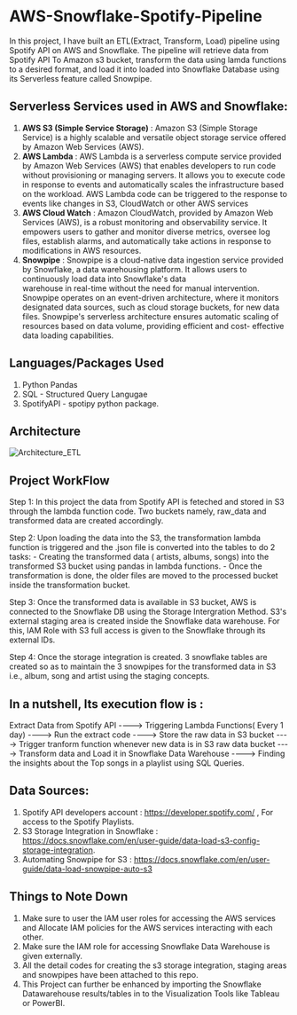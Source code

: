# AWS-Snowflake-Spotify-Pipeline 
In this project, I have built an ETL(Extract, Transform, Load) pipeline using Spotify API on AWS and Snowflake. The pipeline will retrieve data from Spotify API To Amazon s3 bucket, transform the data using lamda functions to a desired format, and load it into loaded into Snowflake Database using its Serverless feature called Snowpipe.

## Serverless Services used in AWS and Snowflake:

1. **AWS S3 (Simple Service Storage)**    :
    Amazon S3 (Simple Storage Service) is a highly scalable and versatile object storage service offered by Amazon Web Services (AWS).
2. **AWS Lambda**    :
    AWS Lambda is a serverless compute service provided by Amazon Web Services (AWS) that enables developers to run code without provisioning or managing servers. It allows you       to execute code in response to events and automatically scales the infrastructure based on the workload. 
    AWS Lambda code can be triggered to the response to events like changes in S3, CloudWatch or other AWS services
3. **AWS Cloud Watch**    :
    Amazon CloudWatch, provided by Amazon Web Services (AWS), is a robust monitoring and observability service. It empowers users to gather and monitor diverse metrics, oversee 
    log files, establish alarms, and automatically take actions in response to modifications in AWS resources.
4. **Snowpipe** :
    Snowpipe is a cloud-native data ingestion service provided by Snowflake, a data warehousing platform. It allows users to continuously load data into Snowflake's data   
    warehouse in real-time without the need for manual intervention. Snowpipe operates on an event-driven architecture, where it monitors designated data sources, such as 
    cloud storage buckets, for new data files. Snowpipe's serverless architecture ensures automatic scaling of resources based on data volume, providing efficient and cost- 
    effective data loading capabilities.

## Languages/Packages Used
1. Python Pandas
2. SQL - Structured Query Langugae
2. SpotifyAPI - spotipy python package.

## Architecture

![Architecture_ETL]()


## Project WorkFlow

Step 1: In this project the data from Spotify   API is feteched and stored in S3 through the lambda function code.
       Two buckets namely, raw_data and transformed data are created accordingly.
    
Step 2: Upon loading the data into the S3, the transformation lambda function is triggered and the .json file is converted into the tables to do 2 tasks:
        - Creating the transformed data ( artists, albums, songs) into the transformed S3 bucket using pandas in lambda functions. 
        - Once the transformation is done, the older files are moved to the processed bucket inside the transformation bucket.

Step 3: Once the transformed data is available in S3 bucket, AWS is connected to the Snowflake DB using the Storage Intergration Method. S3's external staging area is created          inside the Snowflake data warehouse. For this, IAM Role with S3 full access is given to the Snowflake through its external IDs.
       
Step 4: Once the storage integration is created. 3 snowflake tables are created so as to maintain the 3 snowpipes for the transformed data in S3 i.e., album, song and artist           using the staging concepts. 

## In a nutshell, Its execution flow is :
Extract Data from Spotify API ----> Triggering Lambda Functions( Every 1 day) ----> Run the extract code ---->
Store the raw data in S3 bucket ----> Trigger tranform function whenever new data is in S3 raw data bucket ---->
Transform data and Load it in Snowflake Data Warehouse ----> Finding the insights about the Top songs in a playlist using SQL Queries. 

## Data Sources: 
1. Spotify API developers account : https://developer.spotify.com/ , For access to the Spotify Playlists.
2. S3 Storage Integration in Snowflake : https://docs.snowflake.com/en/user-guide/data-load-s3-config-storage-integration.
3. Automating Snowpipe for S3 : https://docs.snowflake.com/en/user-guide/data-load-snowpipe-auto-s3

## Things to Note Down
1. Make sure to user the IAM user roles for accessing the AWS services and Allocate IAM policies for the AWS services interacting with each other.
2. Make sure the IAM role for accessing Snowflake Data Warehouse is given externally.
3. All the detail codes for creating the s3 storage integration, staging areas and snowpipes have been attached to this repo. 
4. This Project can further be enhanced by importing the Snowflake Datawarehouse results/tables in to the Visualization Tools like Tableau or PowerBI.

